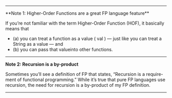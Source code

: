 
<hr>
**Note 1: Higher-Order Functions are a great FP language feature**

If you’re not familiar with the term Higher-Order Function (HOF), it
basically means that 

* (a) you can treat a function as a value ( val ) — just
like you can treat a String as a value — and 
* (b) you can pass that valueinto other functions.

<hr>

**Note 2: Recursion is a by-product**

Sometimes you’ll see a definition of FP that states, “Recursion is a require-
ment of functional programming.” While it’s true that pure FP languages
use recursion, the need for recursion is a by-product of my FP definition.

<hr>
